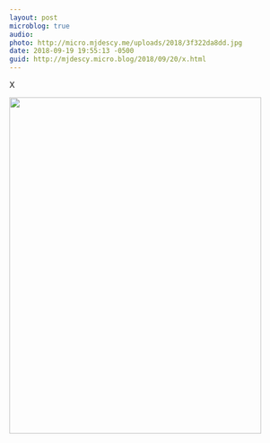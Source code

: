 ```yaml
---
layout: post
microblog: true
audio: 
photo: http://micro.mjdescy.me/uploads/2018/3f322da8dd.jpg
date: 2018-09-19 19:55:13 -0500
guid: http://mjdescy.micro.blog/2018/09/20/x.html
---
```

X

<img src="http://micro.mjdescy.me/uploads/2018/3f322da8dd.jpg" width="449" height="600" />
